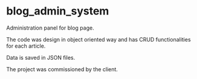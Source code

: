 # blog_admin_system
Administration panel for blog page.

The code was design in object oriented way and has CRUD functionalities for each article.

Data is saved in JSON files.

The project was commissioned by the client.
